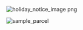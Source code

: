 ![holiday_notice_image png](https://github.com/user-attachments/assets/7d2c11c4-e935-4c6a-bb4f-230365a9fcc5)


![sample_parcel](https://github.com/user-attachments/assets/4d04219a-f239-4a29-bf0e-0dcfa98ed635)
